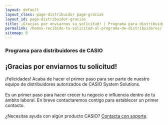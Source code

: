 ```yaml
---
layout: default
layout_class: page-distribuidor page-gracias 
layout_id: page-distribuidor-gracias   
title: ¡Gracias por enviarnos su solicitud! | Programa para distribuidores de CASIO
permalink: /hemos-recibido-tu-solicitud-al-programa-de-distribuidores/
sitemap: 0
---
```

<!-- Gracias Section -->
<section class="action-section g-color-white--darker g-pt-10" id="partners">
	<div class="action-section-inner">
    <div class="g-max-width--770 g-margin-side-auto page-scroll text-center">
    	<i class="icon-custom icon-lg rounded-x fa fa-check"></i>
    	<h3 class="g-mb-10 g-color-white-dark">Programa para distribuidores de CASIO</h3>
      <h2 class="g-mb-20 g-color-white">¡Gracias por enviarnos tu solicitud!</h2>
      <p class="g-color-white g-mb-20 g-margin-side-auto">
        ¡Felicidades! Acaba de hacer el primer paso para ser parte de nuestro equipo de distribuidores autorizados de CASIO System Solutions. 
        <br><br>
        Es un primer paso para hacer crecer tu negocio e influencia dentro de tu ámbito laboral. 
        En breve contactaremos contigo para establecer un primer contacto.
				<br><br>
        ¿Necesitas ayuda con algún producto CASIO? <a href="{{ '/' | prepend: site.data.global.url }}#contacto">Contacta con soporte</a>. 
      </p>
    </div>
	</div>
</section>
<!-- /Gracias Section -->

